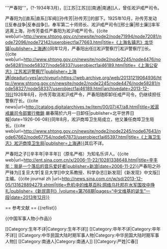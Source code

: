 '''严春阳'''，(?-1934年3月)，[[江苏|江苏]][[南通|南通]]人，曾任淞沪戒严司令。

严春阳为[[直系|直系]]军阀[[孙传芳|孙传芳]]的部下。1925年10月，孙传芳发动[[反奉战争|反奉战争]]，奉军第二十师师长、淞沪戒严司令[[邢士廉|邢士廉]]率军逃离上海，孙传芳委任严春阳为淞沪戒严司令。<ref>{{cite web|url=http://www.shtong.gov.cn/newsite/node2/node71994/node72081/node72096/node72142/userobject1ai77663.html|title=《上海名镇志》龙华镇|publisher=上海通}}</ref>同年12月，严春阳出任[[淞沪警察厅|淞沪警察厅]]长。<ref>{{cite web|url=http://www.shtong.gov.cn/newsite/node2/node2245/node4476/node58281/node58327/node58337/userobject1ai46189.html|title=《上海公安志》江苏淞沪警察厅|publisher=上海通|deadurl=yes|archiveurl=https://web.archive.org/web/20131219064936/http://www.shtong.gov.cn/newsite/node2/node2245/node4476/node58281/node58327/node58337/userobject1ai46189.html|archivedate=2013-12-19}}</ref>1926年6月，孙传芳取消淞沪戒严令，严春阳随即卸任戒严司令，仍继续担任警察厅长。<ref>{{cite news|url=http://catalog.digitalarchives.tw/item/00/07/47/a8.html|title=淞滬戒嚴司令部實行撤銷 嚴春陽於六月一日卸任|publisher=北平世界日報|date=1926-06-08}}</ref>同年8月，淞沪商埠卫生局成立，他又兼任商埠卫生局长。<ref>{{cite web|url=http://www.shtong.gov.cn/newsite/node2/node2245/node67643/node67662/node67754/node67873/userobject1ai65397.html|title=《上海卫生志》淞沪商埠卫生局|publisher=上海通}}</ref>其后不详。

严春阳之子[[辛丰年|辛丰年]]（原名严格）为知名乐评人。<ref>{{cite web|url=http://ent.sina.com.cn/x/2006-11-22/10281338648.html|title=辛丰年：我是一个落后的音乐爱好者|publisher=新浪|date=2006-11-22}}</ref>严春阳之孙严锋为[[复旦大学|复旦大学]]中文系教授、科学杂志[[新发现|《新发现》中文版]]主编。<ref>{{cite journal zh |url=http://news.sina.com.cn/w/sd/2013-12-05/131628894279.shtml|title=危机中的维基百科:网络乌托邦在水军围攻中挣扎|publisher=《新民周刊》|volume=第768期|pages=“中文维基的诞生”一段|date=2013年12月}}</ref>

== 参考文献 ==
{{reflist}}

{{中国军事人物小作品}}

[[Category:生年不详|Category:生年不详]]
[[Category:卒年不详|Category:卒年不详]]
[[Category:中华民国大陆时期军事人物|Category:中华民国大陆时期军事人物]]
[[Category:南通人|Category:南通人]]
[[Category:严姓|C春]]